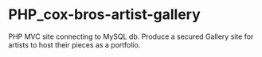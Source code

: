 # PHP_cox-bros-artist-gallery
PHP MVC site connecting to MySQL db.  Produce a secured Gallery site for artists to host their pieces as a portfolio.
